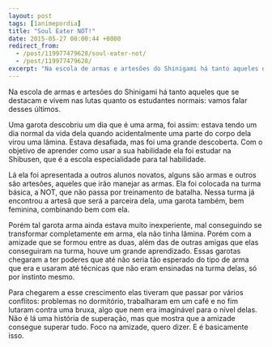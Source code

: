```yaml
---
layout: post
tags: [1animepordia]
title: "Soul Eater NOT!"
date: 2015-05-27 00:00:44 +0000
redirect_from:
  - /post/119977479628/soul-eater-not/
  - /post/119977479628/
excerpt: "Na escola de armas e artesões do Shinigami há tanto aqueles que se destacam e vivem nas lutas quanto os estudantes normais: vamos falar desses últimos."
---
```


Na escola de armas e artesões do Shinigami há tanto aqueles que se
destacam e vivem nas lutas quanto os estudantes normais: vamos falar
desses últimos.

Uma garota descobriu um dia que é uma arma, foi assim: estava tendo um
dia normal da vida dela quando acidentalmente uma parte do corpo dela
virou uma lâmina. Estava desafiada, mas foi uma grande descoberta. Com o
objetivo de aprender como usar a sua habilidade ela foi estudar na
Shibusen, que é a escola especialidade para tal habilidade.

Lá ela foi apresentada a outros alunos novatos, alguns são armas e
outros são artesões, aqueles que irão manejar as armas. Ela foi colocada
na turma básica, a NOT, que não passa por treinamento de batalha. Nessa
turma já encontrou a artesã que será a parceira dela, uma garota também,
bem feminina, combinando bem com ela.

Porém tal garota arma ainda estava muito inexperiente, mal conseguindo
se transformar completamente em arma, ela não tinha lâmina. Porém com a
amizade que se formou entre as duas, além das de outras amigas que elas
conseguiram na turma, houve um grande aprendizado. Essas garotas
chegaram a ter poderes que até não seria tão esperado do tipo de arma
que era e usaram até técnicas que não eram ensinadas na turma delas, só
por instinto mesmo.

Para chegarem a esse crescimento elas tiveram que passar por vários
conflitos: problemas no dormitório, trabalharam em um café e no fim
lutaram contra uma bruxa, algo que nem era imaginável para o nível
delas. Não é lá uma história de superação, mas que mostra que a amizade
consegue superar tudo. Foco na amizade, quero dizer. E é basicamente
isso.


